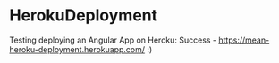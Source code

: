 # HerokuDeployment
Testing deploying an Angular App on Heroku: Success -  https://mean-heroku-deployment.herokuapp.com/ :) 
